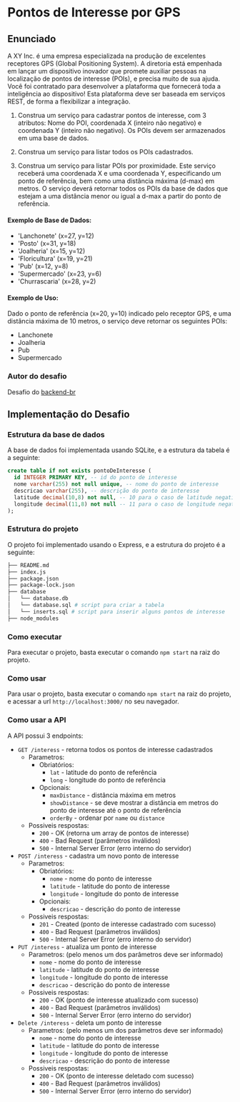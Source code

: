 # Pontos de Interesse por GPS
## Enunciado
A XY Inc. é uma empresa especializada na produção de excelentes receptores GPS (Global Positioning System).
A diretoria está empenhada em lançar um dispositivo inovador que promete auxiliar pessoas na localização de pontos de interesse (POIs), e precisa muito de sua ajuda.
Você foi contratado para desenvolver a plataforma que fornecerá toda a inteligência ao dispositivo! Esta plataforma deve ser baseada em serviços REST, de forma a flexibilizar a integração.

1. Construa um serviço para cadastrar pontos de interesse, com 3 atributos: Nome do POI, coordenada X (inteiro não negativo) e coordenada Y (inteiro não negativo). Os POIs devem ser armazenados em uma base de dados.

2. Construa um serviço para listar todos os POIs cadastrados.

3. Construa um serviço para listar POIs por proximidade. Este serviço receberá uma coordenada X e uma coordenada Y, especificando um ponto de referência, bem como uma distância máxima (d-max) em metros. O serviço deverá retornar todos os POIs da base de dados que estejam a uma distância menor ou igual a d-max a partir do ponto de referência.

#### Exemplo de Base de Dados:

- 'Lanchonete' (x=27, y=12)
- 'Posto' (x=31, y=18)
- 'Joalheria' (x=15, y=12)
- 'Floricultura' (x=19, y=21)
- 'Pub' (x=12, y=8)
- 'Supermercado' (x=23, y=6)
- 'Churrascaria' (x=28, y=2)

#### Exemplo de Uso:
Dado o ponto de referência (x=20, y=10) indicado pelo receptor GPS, e uma distância máxima de 10 metros, o serviço deve retornar os seguintes POIs:

 - Lanchonete
 - Joalheria
 - Pub
 - Supermercado

### Autor do desafio
Desafio do [backend-br](https://github.com/backend-br/desafios)

## Implementação do Desafio 

### Estrutura da base de dados
A base de dados foi implementada usando SQLite, e a estrutura da tabela é a seguinte:

```sql
create table if not exists pontoDeInteresse (
  id INTEGER PRIMARY KEY, -- id do ponto de interesse
  nome varchar(255) not null unique, -- nome do ponto de interesse
  descricao varchar(255), -- descrição do ponto de interesse
  latitude decimal(10,8) not null, -- 10 para o caso de latitude negativa
  longitude decimal(11,8) not null -- 11 para o caso de longitude negativa
);
```

### Estrutura do projeto
O projeto foi implementado usando o Express, e a estrutura do projeto é a seguinte:

```bash
├── README.md
├── index.js
├── package.json
├── package-lock.json
├── database
│   └── database.db
│   └── database.sql # script para criar a tabela
│   └── inserts.sql # script para inserir alguns pontos de interesse
├── node_modules
```

### Como executar
Para executar o projeto, basta executar o comando `npm start` na raiz do projeto.

### Como usar
Para usar o projeto, basta executar o comando `npm start` na raiz do projeto, e acessar a url `http://localhost:3000/` no seu navegador.

### Como usar a API
A API possui 3 endpoints:

- `GET /interess` - retorna todos os pontos de interesse cadastrados
    - Parametros:
      - Obriatórios:
        - `lat` - latitude do ponto de referência
        - `long` - longitude do ponto de referência
      - Opcionais:
        - `maxDistance` - distância máxima em metros
        - `showDistance` - se deve mostrar a distância em metros do ponto de interesse até o ponto de referência	
        - `orderBy` - ordenar por `name` ou `distance`
    - Possiveis respostas:
      - `200` - OK (retorna um array de pontos de interesse)
      - `400` - Bad Request (parâmetros inválidos)
      - `500` - Internal Server Error (erro interno do servidor)
- `POST /interess` - cadastra um novo ponto de interesse
    - Parametros:
      - Obriatórios:
        - `nome` - nome do ponto de interesse
        - `latitude` - latitude do ponto de interesse
        - `longitude` - longitude do ponto de interesse
      - Opcionais:
        - `descricao` - descrição do ponto de interesse
    - Possiveis respostas:
      - `201` - Created (ponto de interesse cadastrado com sucesso)
      - `400` - Bad Request (parâmetros inválidos)
      - `500` - Internal Server Error (erro interno do servidor)
- `PUT /interess` - atualiza um ponto de interesse
    - Parametros: (pelo menos um dos parâmetros deve ser informado)
      - `nome` - nome do ponto de interesse
      - `latitude` - latitude do ponto de interesse
      - `longitude` - longitude do ponto de interesse
      - `descricao` - descrição do ponto de interesse
    - Possiveis respostas:
      - `200` - OK (ponto de interesse atualizado com sucesso)
      - `400` - Bad Request (parâmetros inválidos)
      - `500` - Internal Server Error (erro interno do servidor)
- `Delete /interess` - deleta um ponto de interesse
    - Parametros: (pelo menos um dos parâmetros deve ser informado)
      - `nome` - nome do ponto de interesse
      - `latitude` - latitude do ponto de interesse
      - `longitude` - longitude do ponto de interesse
      - `descricao` - descrição do ponto de interesse
    - Possiveis respostas:
      - `200` - OK (ponto de interesse deletado com sucesso)
      - `400` - Bad Request (parâmetros inválidos)
      - `500` - Internal Server Error (erro interno do servidor)


